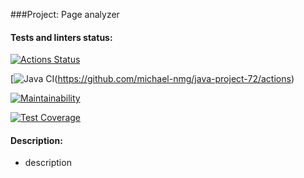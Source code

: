###Project: Page analyzer

#### Tests and linters status:
[![Actions Status](https://github.com/michael-nmg/java-project-72/actions/workflows/hexlet-check.yml/badge.svg)](https://github.com/michael-nmg/java-project-72/actions)

[![Java CI](https://gtihub.com/michael-nmg/java-project-72/actions/workflows/java-ci.yml/badge.svg)(https://github.com/michael-nmg/java-project-72/actions)

[![Maintainability](https://api.codeclimate.com/v1/badges/82cf81926cdc17196180/maintainability)](https://codeclimate.com/github/michael-nmg/java-project-72/maintainability)

[![Test Coverage](https://api.codeclimate.com/v1/badges/82cf81926cdc17196180/test_coverage)](https://codeclimate.com/github/michael-nmg/java-project-72/test_coverage)

#### Description:

 - description

